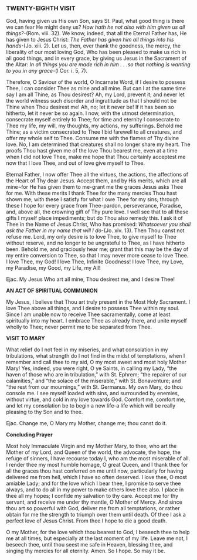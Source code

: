 
### TWENTY-EIGHTH VISIT

God, having given us His own Son, says St. Paul, what good thing is there we can fear He might deny us? _How hath he not also with him given us all things?_-(Rom. viii. 32). We know, indeed, that all the Eternal Father has, He has given to Jesus Christ: _The Father has given him all things into his hands_-(Jo. xiii. 2). Let us, then, ever thank the goodness, the mercy, the liberality of our most loving God, Who has been pleased to make us rich in all good things, and in every grace, by giving us Jesus in the Sacrament of the Altar: _In all things you are made rich in him . . .so that nothing is wanting to you in any grace_-(l Cor. i. 5, 7).

Therefore, O Saviour of the world, O Incarnate Word, if I desire to possess Thee, I can consider Thee as mine and all mine. But can I at the same time say I am all Thine, as Thou desirest? Ah, my Lord, prevent it; and never let the world witness such disorder and ingratitude as that I should not be Thine when Thou desirest me! Ah, no; let it never be! If it has been so hitherto, let it never be so again. I now, with the utmost determination, consecrate myself entirely to Thee; for time and eternity I consecrate to Thee my life, my will, my thoughts, my actions, my sufferings. Behold me Thine; as a victim consecrated to Thee I bid farewell to all creatures, and offer my whole self to Thee. Consume me with the flames of Thy divine love. No, I am determined that creatures shall no longer share my heart. The proofs Thou hast given me of the love Thou bearest me, even at a time when I did not love Thee, make me hope that Thou certainly acceptest me now that I love Thee, and out of love give myself to Thee.

Eternal Father, I now offer Thee all the virtues, the actions, the affections of the Heart of Thy dear Jesus. Accept them, and by His merits, which are all mine¬for He has given them to me-grant me the graces Jesus asks Thee for me. With these merits I thank Thee for the many mercies Thou hast shown me; with these I satisfy for what I owe Thee for my sins; through these I hope for every grace from Thee-pardon, perseverance, Paradise, and, above all, the crowning gift of Thy pure love. I well see that to all these gifts I myself place impediments; but do Thou also remedy this. I ask it of Thee in the Name of Jesus Christ, Who has promised: _Whatsoever you shall ask the Father in my name that will I do_-(Jo. xiv. 13). Then Thou canst not refuse me. Lord, my only desire is to love Thee, to give myself to Thee without reserve, and no longer to be ungrateful to Thee, as I have hitherto been. Behold me, and graciously hear me; grant that this may be the day of my entire conversion to Thee, so that I may never more cease to love Thee. I love Thee, my God! I love Thee, Infinite Goodness! I love Thee, my Love, my Paradise, my Good, my Life, my All!

Ejac. My Jesus Who art all mine, Thou desirest me, and I desire Thee!

**AN ACT OF SPIRITUAL COMMUNION**

My Jesus, I believe that Thou art truly present in the Most Holy Sacrament. I love Thee above all things, and I desire to possess Thee within my soul. Since I am unable now to receive Thee sacramentally, come at least spiritually into my heart. I embrace Thee as already there, and unite myself wholly to Thee; never permit me to be separated from Thee.

**VISIT TO MARY**

What relief do I not feel in my miseries, and what consolation in my tribulations, what strength do I not find in the midst of temptations, when I remember and call thee to my aid, O my most sweet and most holy Mother Mary! Yes, indeed, you were right, O ye Saints, in calling my Lady, “the haven of those who are in tribulation,” with St. Ephrem; “the repairer of our calamities,” and “the solace of the miserable,” with St. Bonaventure; and “the rest from our mournings,” with St. Germanus. My own Mary, do thou console me. I see myself loaded with sins, and surrounded by enemies, without virtue, and cold in my love towards God. Comfort me, comfort me, and let my consolation be to begin a new life-a life which will be really pleasing to thy Son and to thee.

Ejac. Change me, O Mary my Mother, change me; thou canst do it.

**Concluding Prayer**

Most holy Immaculate Virgin and my Mother Mary, to thee, who art the Mother of my Lord, and Queen of the world, the advocate, the hope, the refuge of sinners, I have recourse today I, who am the most miserable of all. I render thee my most humble homage, O great Queen, and I thank thee for all the graces thou hast conferred on me until now, particularly for having delivered me from hell, which I have so often deserved. I love thee, O most amiable Lady; and for the love which I bear thee, I promise to serve thee always, and to do all in my power to make others love thee also. I place in thee all my hopes; I confide my salvation to thy care. Accept me for thy servant, and receive me under thy mantle, O Mother of Mercy. And since thou art so powerful with God, deliver me from all temptations, or rather obtain for me the strength to triumph over them until death. Of thee I ask a perfect love of Jesus Christ. From thee I hope to die a good death.

O my Mother, for the love which thou bearest to God, I beseech thee to help me at all times, but especially at the last moment of my life. Leave me not, I beseech thee, until thou seest me safe in Heaven, blessing thee, and singing thy mercies for all eternity. Amen. So I hope. So may it be.


